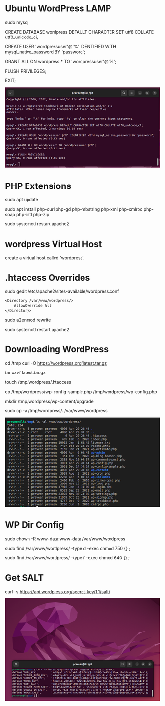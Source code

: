 # Ubuntu WordPress LAMP

sudo mysql

CREATE DATABASE wordpress DEFAULT CHARACTER SET utf8 COLLATE utf8_unicode_ci;

CREATE USER 'wordpressuser'@'%' IDENTIFIED WITH mysql_native_password BY 'password';

GRANT ALL ON wordpress.* TO 'wordpressuser'@'%';

FLUSH PRIVILEGES;

EXIT;

![Create a User](create-user.png)

# PHP Extensions

sudo apt update

sudo apt install php-curl php-gd php-mbstring php-xml php-xmlrpc php-soap php-intl php-zip

sudo systemctl restart apache2

# wordpress Virtual Host

create a virtual host called 'wordpress'.

# .htaccess Overrides

sudo gedit /etc/apache2/sites-available/wordpress.conf

```
<Directory /var/www/wordpress/>
	AllowOverride All
</Directory>
```

sudo a2enmod rewrite

sudo systemctl restart apache2

# Downloading WordPress

cd /tmp
curl -O https://wordpress.org/latest.tar.gz

tar xzvf latest.tar.gz

touch /tmp/wordpress/.htaccess

cp /tmp/wordpress/wp-config-sample.php /tmp/wordpress/wp-config.php

mkdir /tmp/wordpress/wp-content/upgrade

sudo cp -a /tmp/wordpress/. /var/www/wordpress

![WP Dir](wp-dir.png)

# WP Dir Config

sudo chown -R www-data:www-data /var/www/wordpress

sudo find /var/www/wordpress/ -type d -exec chmod 750 {} \;

sudo find /var/www/wordpress/ -type f -exec chmod 640 {} \;

# Get SALT

curl -s https://api.wordpress.org/secret-key/1.1/salt/

![Salt](salt.png)